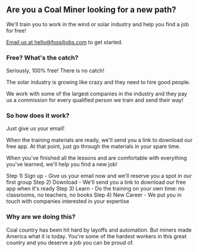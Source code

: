 ## Are you a Coal Miner looking for a new path?

We'll train you to work in the wind or solar industry and help you find a job for free!

[Email us at hello@fossiljobs.com](hello@fossiljobs.com) to get started.

### Free? What's the catch?

Seriously, 100% free! There is no catch!

The solar industry is growing like crazy and they need to hire good people.

We work with some of the largest companies in the industry and they pay us a commission for every qualified person we train and send their way!

### So how does it work?

Just give us your email!

When the training materials are ready, we'll send you a link to download our free app. At that point, just go through the materials in your spare time. 

When you've finished all the lessons and are comfortable with everything you've learned, we'll help you find a new job!

Step 1) Sign up - Give us your email now and we'll reserve you a spot in our first group
Step 2) Download - We'll send you a link to download our free app when it's ready
Step 3) Learn - Do the training on your own time: no classrooms, no teachers, no books
Step 4) New Career - We put you in touch with companies interested in your expertise

### Why are we doing this?

Coal country has been hit hard by layoffs and automation. But miners made America what it is today. You're some of the hardest workers in this great country and you deserve a job you can be proud of.
